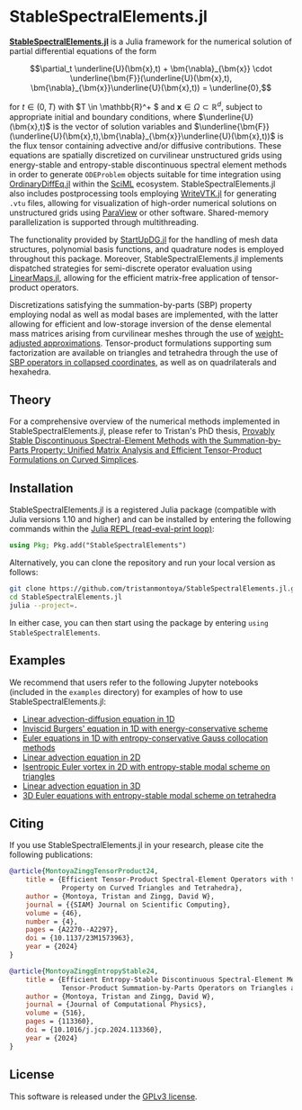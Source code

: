 # StableSpectralElements.jl

[**StableSpectralElements.jl**](https://github.com/tristanmontoya/StableSpectralElements.jl) is a Julia framework for the numerical solution of partial differential equations of the form
```math
\partial_t \underline{U}(\bm{x},t) + \bm{\nabla}_{\bm{x}} \cdot \underline{\bm{F}}(\underline{U}(\bm{x},t), \bm{\nabla}_{\bm{x}}\underline{U}(\bm{x},t)) = \underline{0},
```
for $t \in (0,T)$ with $T \in \mathbb{R}^+ $ and $\bm{x} \in \Omega \subset \mathbb{R}^d$, subject to appropriate initial and boundary conditions, where $\underline{U}(\bm{x},t)$ is the vector of solution variables and $\underline{\bm{F}}(\underline{U}(\bm{x},t),\bm{\nabla}_{\bm{x}}\underline{U}(\bm{x},t))$ is the flux tensor containing advective and/or diffusive contributions. 
These equations are spatially discretized on curvilinear unstructured grids using energy-stable and entropy-stable discontinuous spectral element methods in order to generate `ODEProblem` objects suitable for time integration using [OrdinaryDiffEq.jl](https://github.com/SciML/OrdinaryDiffEq.jl) within the [SciML](https://sciml.ai/) ecosystem. StableSpectralElements.jl also includes postprocessing tools employing [WriteVTK.jl](https://github.com/jipolanco/WriteVTK.jl) for generating `.vtu` files, allowing for visualization of high-order numerical solutions on unstructured grids using [ParaView](https://www.paraview.org/) or other software. Shared-memory parallelization is supported through multithreading.

The functionality provided by [StartUpDG.jl](https://github.com/jlchan/StartUpDG.jl) for the handling of mesh data structures, polynomial basis functions, and quadrature nodes is employed throughout this package. Moreover, StableSpectralElements.jl implements dispatched strategies for semi-discrete operator evaluation using [LinearMaps.jl](https://github.com/JuliaLinearAlgebra/LinearMaps.jl), allowing for the efficient matrix-free application of tensor-product operators.

Discretizations satisfying the summation-by-parts (SBP) property employing nodal as well as modal bases are implemented, with the latter allowing for efficient and low-storage inversion of the dense elemental mass matrices arising from curvilinear meshes through the use of [weight-adjusted approximations](https://arxiv.org/abs/1608.03836). Tensor-product formulations supporting sum factorization are available on triangles and tetrahedra through the use of [SBP operators in collapsed coordinates](https://arxiv.org/abs/2306.05975), as well as on quadrilaterals and hexahedra.

## Theory

For a comprehensive overview of the numerical methods implemented in StableSpectralElements.jl, please refer to Tristan's PhD thesis, [Provably Stable Discontinuous Spectral-Element Methods with the Summation-by-Parts Property: Unified Matrix Analysis and Efficient Tensor-Product Formulations on Curved Simplices](https://tjbmontoya.com/papers/MontoyaPhDThesis24.pdf).

## Installation

StableSpectralElements.jl is a registered Julia package (compatible with Julia versions 1.10 and higher) and can be installed by entering the following commands within the [Julia REPL (read-eval-print loop)](https://docs.julialang.org/en/v1/stdlib/REPL/#The-Julia-REPL):
```julia
using Pkg; Pkg.add("StableSpectralElements")
```
Alternatively, you can clone the repository and run your local version as follows:
```bash
git clone https://github.com/tristanmontoya/StableSpectralElements.jl.git
cd StableSpectralElements.jl
julia --project=.
```
In either case, you can then start using the package by entering `using StableSpectralElements`.

## Examples

We recommend that users refer to the following Jupyter notebooks (included in the `examples` directory) for examples of how to use StableSpectralElements.jl:
* [Linear advection-diffusion equation in 1D](https://github.com/tristanmontoya/StableSpectralElements.jl/tree/main/examples/advection_diffusion_1d.ipynb)
* [Inviscid Burgers' equation in 1D with energy-conservative scheme](https://github.com/tristanmontoya/StableSpectralElements.jl/tree/main/examples/burgers_1d.ipynb)
* [Euler equations in 1D with entropy-conservative Gauss collocation methods](https://github.com/tristanmontoya/StableSpectralElements.jl/tree/main/examples/euler_1d_gauss_collocation.ipynb)
* [Linear advection equation in 2D](https://github.com/tristanmontoya/StableSpectralElements.jl/tree/main/examples/advection_2d.ipynb)
* [Isentropic Euler vortex in 2D with entropy-stable modal scheme on triangles](https://github.com/tristanmontoya/StableSpectralElements.jl/tree/main/examples/euler_vortex_2d.ipynb)
* [Linear advection equation in 3D](https://github.com/tristanmontoya/StableSpectralElements.jl/tree/main/examples/advection_3d.ipynb)
* [3D Euler equations with entropy-stable modal scheme on tetrahedra](https://github.com/tristanmontoya/StableSpectralElements.jl/tree/main/examples/euler_3d.ipynb)

## Citing

If you use StableSpectralElements.jl in your research, please cite the following publications:
```bibtex
@article{MontoyaZinggTensorProduct24,
    title = {Efficient Tensor-Product Spectral-Element Operators with the Summation-by-Parts 
             Property on Curved Triangles and Tetrahedra},
    author = {Montoya, Tristan and Zingg, David W},
    journal = {{SIAM} Journal on Scientific Computing},
    volume = {46},
    number = {4},
    pages = {A2270--A2297},
    doi = {10.1137/23M1573963},
    year = {2024}
}

@article{MontoyaZinggEntropyStable24,
    title = {Efficient Entropy-Stable Discontinuous Spectral-Element Methods Using 
             Tensor-Product Summation-by-Parts Operators on Triangles and Tetrahedra},
    author = {Montoya, Tristan and Zingg, David W},
    journal = {Journal of Computational Physics},
    volume = {516},
    pages = {113360},
    doi = {10.1016/j.jcp.2024.113360},
    year = {2024}
}
```

## License
This software is released under the [GPLv3 license](https://www.gnu.org/licenses/gpl-3.0.en.html).